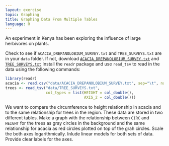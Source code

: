 ```yaml
---
layout: exercise
topic: Graphing
title: Graphing Data From Multiple Tables
language: R
---
```


An experiment in Kenya has been exploring the influence of large herbivores on plants.

Check to see if `ACACIA_DREPANOLOBIUM_SURVEY.txt` and `TREE_SURVEYS.txt` are in your `data` folder. 
If not, download [`ACACIA_DREPANOLOBIUM_SURVEY.txt`](https://esapubs.org/archive/ecol/E095/064/ACACIA_DREPANOLOBIUM_SURVEY.txt) and [`TREE_SURVEYS.txt`](https://ndownloader.figshare.com/files/5629536)
Install the `readr` package and use `read_tsv` to read in the data using the following commands:

```r
library(readr)
acacia <- read.csv("data/ACACIA_DREPANOLOBIUM_SURVEY.txt", sep="\t", na.strings = c("dead"))
trees <- read_tsv("data/TREE_SURVEYS.txt",
                  col_types = list(HEIGHT = col_double(),
                                   AXIS_2 = col_double()))
```

We want to compare the circumference to height relationship in acacia and to the same relationship for trees in the region. These data are stored in two different tables. Make a graph with the relationship between `CIRC` and `HEIGHT` for the trees as gray circles in the background and the same relationship for acacia as red circles plotted on top of the grah circles. Scale the both axes logarithmically. Inlude linear models for both sets of data. Provide clear labels for the axes.